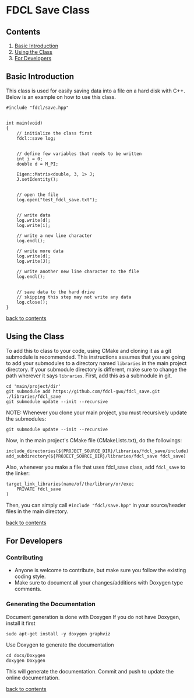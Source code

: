 # FDCL Save Class

<a name="contents"></a>
## Contents
1. [Basic Introduction](#intro)
2. [Using the Class](#using-the-class)
3. [For Developers](#for-developers)

<a name="intro"></a>
## Basic Introduction

This class is used for easily saving data into a file on a hard disk with C++. 
Below is an example on how to use this class.

```
#include "fdcl/save.hpp"


int main(void)
{
    // initialize the class first
    fdcl::save log;


    // define few variables that needs to be written
    int i = 0;
    double d = M_PI;

    Eigen::Matrix<double, 3, 1> J;
    J.setIdentity();


    // open the file	
    log.open("test_fdcl_save.txt");


    // write data
    log.write(d);
    log.write(i);

    // write a new line character
    log.endl();

    // write more data
    log.write(d);
    log.write(J);

    // write another new line character to the file
    log.endl();
	
	
    // save data to the hard drive
    // skipping this step may not write any data
    log.close();
}
```
[back to contents](#contents)

<a name="using-the-class"></a>
## Using the Class

To add this to class to your code, using CMake and cloning it as a git submodule is recommended. 
This instructions assumes that you are going to add your submodules to a directory named `libraries` in the main project directory.
If your submodule directory is different, make sure to change the path wherever it says `libraries`.
First, add this as a submodule in git.

```
cd 'main/project/dir'
git submodule add https://github.com/fdcl-gwu/fdcl_save.git ./libraries/fdcl_save
git submodule update --init --recursive
```

NOTE: Whenever you clone your main project, you must recursively update the submodules:
```
git submodule update --init --recursive
```

Now, in the main project's CMake file (CMakeLists.txt), do the followings:
```
include_directories(${PROJECT_SOURCE_DIR}/libraries/fdcl_save/include)
add_subdirectory(${PROJECT_SOURCE_DIR}/libraries/fdcl_save fdcl_save)
```

Also, whenever you make a file that uses fdcl_save class, add `fdcl_save` to the linker:
```
target_link_libraries(name/of/the/library/or/exec
    PRIVATE fdcl_save
)
```

Then, you can simply call `#include "fdcl/save.hpp"` in your source/header files in the main directory.

[back to contents](#contents)

<a name="for-developers"></a>
## For Developers

### Contributing
* Anyone is welcome to contribute, but make sure you follow the existing coding style.
* Make sure to document all your changes/additions with Doxygen type comments.

### Generating the Documentation
Document generation is done with Doxygen
If you do not have Doxygen, install it first
```
sudo apt-get install -y doxygen graphviz
```

Use Doxygen to generate the documentation
```
cd docs/Doxygen
doxygen Doxygen
```

This will generate the documentation. 
Commit and push to update the online documentation.

[back to contents](#contents)

